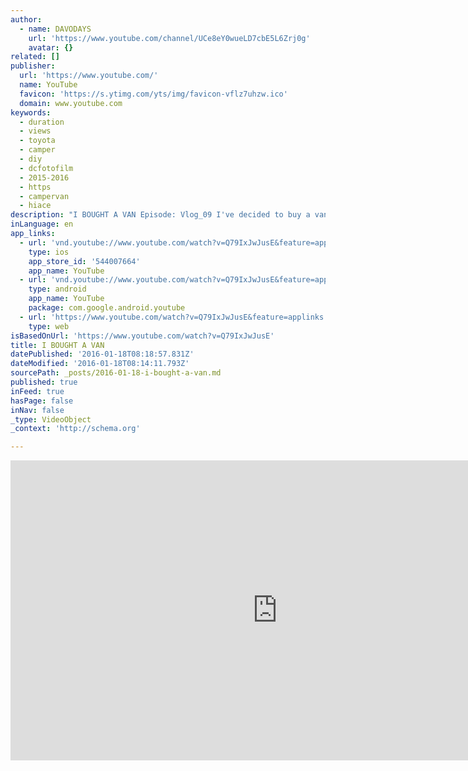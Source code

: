 ```yaml
---
author:
  - name: DAVODAYS
    url: 'https://www.youtube.com/channel/UCe8eY0wueLD7cbE5L6Zrj0g'
    avatar: {}
related: []
publisher:
  url: 'https://www.youtube.com/'
  name: YouTube
  favicon: 'https://s.ytimg.com/yts/img/favicon-vflz7uhzw.ico'
  domain: www.youtube.com
keywords:
  - duration
  - views
  - toyota
  - camper
  - diy
  - dcfotofilm
  - 2015-2016
  - https
  - campervan
  - hiace
description: "I BOUGHT A VAN Episode: Vlog_09 I've decided to buy a van, and a sweet 1984 Toyota Hiace Pop-top campervan too. I bought the van because i've left sydney and this is my new home for the next couple months. Im headed down the South Coast of NSW, through Victoria and onwards to Adelaide for Christmas."
inLanguage: en
app_links:
  - url: 'vnd.youtube://www.youtube.com/watch?v=Q79IxJwJusE&feature=applinks'
    type: ios
    app_store_id: '544007664'
    app_name: YouTube
  - url: 'vnd.youtube://www.youtube.com/watch?v=Q79IxJwJusE&feature=applinks'
    type: android
    app_name: YouTube
    package: com.google.android.youtube
  - url: 'https://www.youtube.com/watch?v=Q79IxJwJusE&feature=applinks'
    type: web
isBasedOnUrl: 'https://www.youtube.com/watch?v=Q79IxJwJusE'
title: I BOUGHT A VAN
datePublished: '2016-01-18T08:18:57.831Z'
dateModified: '2016-01-18T08:14:11.793Z'
sourcePath: _posts/2016-01-18-i-bought-a-van.md
published: true
inFeed: true
hasPage: false
inNav: false
_type: VideoObject
_context: 'http://schema.org'

---
```

<iframe src="https://cdn.embedly.com/widgets/media.html?src=https%3A%2F%2Fwww.youtube.com%2Fembed%2FQ79IxJwJusE%3Ffeature%3Doembed&amp;url=https%3A%2F%2Fwww.youtube.com%2Fwatch%3Fv%3DQ79IxJwJusE&amp;image=https%3A%2F%2Fi.ytimg.com%2Fvi%2FQ79IxJwJusE%2Fhqdefault.jpg&amp;key=b7d04c9b404c499eba89ee7072e1c4f7&amp;type=text%2Fhtml&amp;schema=youtube" width="854" height="480" scrolling="no" frameborder="0" allowfullscreen="allowfullscreen" style=""></iframe>